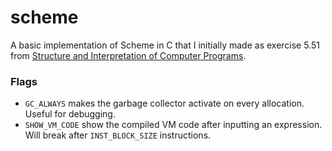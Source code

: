 # scheme

A basic implementation of Scheme in C that I initially made as exercise 5.51 from [Structure and Interpretation of Computer Programs](https://mitpress.mit.edu/sites/default/files/sicp/index.html).

### Flags
- `GC_ALWAYS` makes the garbage collector activate on every allocation. Useful for debugging.
- `SHOW_VM_CODE` show the compiled VM code after inputting an expression. Will break after `INST_BLOCK_SIZE` instructions.
